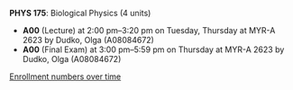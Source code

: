 **PHYS 175**: Biological Physics (4 units)

- **A00** (Lecture) at 2:00 pm–3:20 pm on Tuesday, Thursday at MYR-A 2623 by Dudko, Olga (A08084672)
- **A00** (Final Exam) at 3:00 pm–5:59 pm on Thursday at MYR-A 2623 by Dudko, Olga (A08084672)

[Enrollment numbers over time](./PHYS175.tsv)
